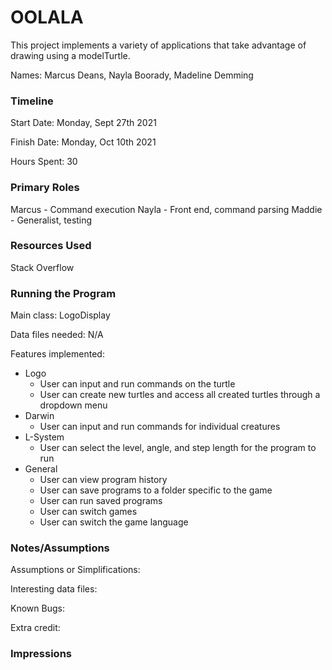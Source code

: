 OOLALA
====

This project implements a variety of applications that take advantage of drawing using a
modelTurtle.

Names: Marcus Deans, Nayla Boorady, Madeline Demming


### Timeline

Start Date: Monday, Sept 27th 2021

Finish Date: Monday, Oct 10th 2021

Hours Spent: 30

### Primary Roles
Marcus - Command execution
Nayla - Front end, command parsing
Maddie - Generalist, testing

### Resources Used
Stack Overflow

### Running the Program

Main class: LogoDisplay

Data files needed: N/A

Features implemented:
* Logo
    * User can input and run commands on the turtle
    * User can create new turtles and access all created turtles through a dropdown menu
* Darwin
    * User can input and run commands for individual creatures
* L-System
  * User can select the level, angle, and step length for the program to run
* General
  * User can view program history
  * User can save programs to a folder specific to the game
  * User can run saved programs
  * User can switch games 
  * User can switch the game language



### Notes/Assumptions

Assumptions or Simplifications:

Interesting data files:

Known Bugs:

Extra credit:


### Impressions

